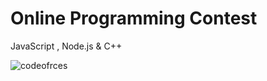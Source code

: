 # Online Programming Contest
JavaScript , Node.js  &  C++ 



![codeofrces](https://user-images.githubusercontent.com/54984550/67179655-cee40600-f3f8-11e9-86db-3b1853bc7e4f.PNG)
